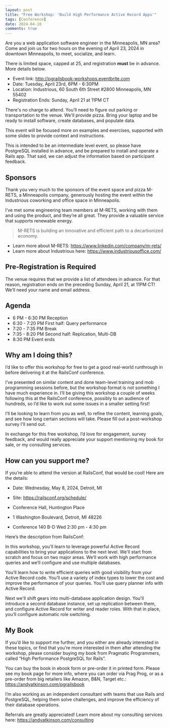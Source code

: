 ```yaml
---
layout: post
title: "Free Workshop: 'Build High Performance Active Record Apps'"
tags: [Conference]
date: 2024-04-10
comments: true
---
```


Are you a web application software engineer in the Minneapolis, MN area? Come and join us for two hours on the evening of April 23, 2024 in downtown Minneapolis, to meet, socialize, and learn.

There is limited space, capped at 25, and registration **must** be in advance. More details below.

- Event link: <http://pgrailsbook-workshops.eventbrite.com>
- Date: Tuesday, April 23rd, 6PM - 6:30PM
- Location: Industrious, 60 South 6th Street #2800 Minneapolis, MN 55402
- Registration Ends: Sunday, April 21 at 11PM CT

There's no charge to attend. You’ll need to figure out parking or transportation to the venue. We'll provide pizza. Bring your laptop and be ready to install software, create databases, and populate data.

This event will be focused more on examples and exercises, supported with some slides to provide context and instructions.

This is intended to be an intermediate level event, so please have PostgreSQL installed in advance, and be prepared to install and operate a Rails app. That said, we can adjust the information based on participant feedback.

## Sponsors

Thank you very much to the sponsors of the event space and pizza M-RETS, a Minneapolis company, generously hosting the event within the Industrious coworking and office space in Minneapolis.

I’ve met some engineering team members at M-RETS, working with them and using the product, and they’re all great. They provide a valuable service that supports renewable energy.

> M-RETS is building an innovative and efficient path to a decarbonized economy.

- Learn more about M-RETS: <https://www.linkedin.com/company/m-rets/>
- Learn more about Industrious here: <https://www.industriousoffice.com/>


## Pre-Registration is Required

The venue requires that we provide a list of attendees in advance. For that reason, registration ends on the preceding Sunday, April 21, at 11PM CT! We’ll need your name and email address.

## Agenda

- 6 PM - 6:30 PM Reception
- 6:30 - 7:20 PM First half: Query performance
- 7:20 - 7:35 PM Break
- 7:35 - 8:20 PM Second half: Replication, Multi-DB
- 8:30 PM Event ends

## Why am I doing this?

I’d like to offer this workshop for free to get a good real-world runthrough in before delivering it at the RailsConf conference.

I’ve presented on similar content and done team-level training and mob programming sessions before, but the workshop format is not something I have much experience in. I’ll be giving this workshop a couple of weeks following this at the RailsConf conference, possibly to an audience of hundreds, so I’d like to work out some issues in a smaller setting first!

I’ll be looking to learn from you as well, to refine the content, learning goals, and see how long certain sections will take. Please fill out a post-workshop survey I'll send out.

In exchange for this free workshop, I’d love for engagement, survey feedback, and would really appreciate your support mentioning my book for sale, or my consulting services.

## How can you support me?

If you’re able to attend the version at RailsConf, that would be cool! Here are the details:

- Date: Wednesday, May 8, 2024, Detroit, MI
- Site: <https://railsconf.org/schedule/>

- Conference Hall, Huntington Place
- 1 Washington Boulevard, Detroit, MI 48226
- Conference 140 B-D Wed 2:30 pm - 4:30 pm

Here’s the description from RailsConf:

In this workshop, you'll learn to leverage powerful Active Record capabilities to bring your applications to the next level. We'll start from scratch and focus on two major areas. We’ll work with high performance queries and we’ll configure and use multiple databases.

You’ll learn how to write efficient queries with good visibility from your Active Record code. You’ll use a variety of index types to lower the cost and improve the performance of your queries. You'll use query planner info with Active Record.

Next we'll shift gears into multi-database application design. You'll introduce a second database instance, set up replication between them, and configure Active Record for writer and reader roles. With that in place, you’ll configure automatic role switching.


## My Book

If you’d like to support me further, and you either are already interested in these topics, or find that you’re more interested in them after attending the workshop, please consider buying my book from Pragmatic Programmers, called “High Performance PostgreSQL for Rails”.

You can buy the book in ebook form or pre-order it in printed form. Please see my book page for more info, where you can order via Prag Prog, or as a pre-order from big retailers like Amazon, B&N, Target etc.: <https://andyatkinson.com/pgrailsbook>

I’m also working as an independent consultant with teams that use Rails and PostgreSQL, helping them solve challenges, and improve the efficiency of their database operations.

Referrals are greatly appreciated! Learn more about my consulting services here: <https://andyatkinson.com/consulting>
